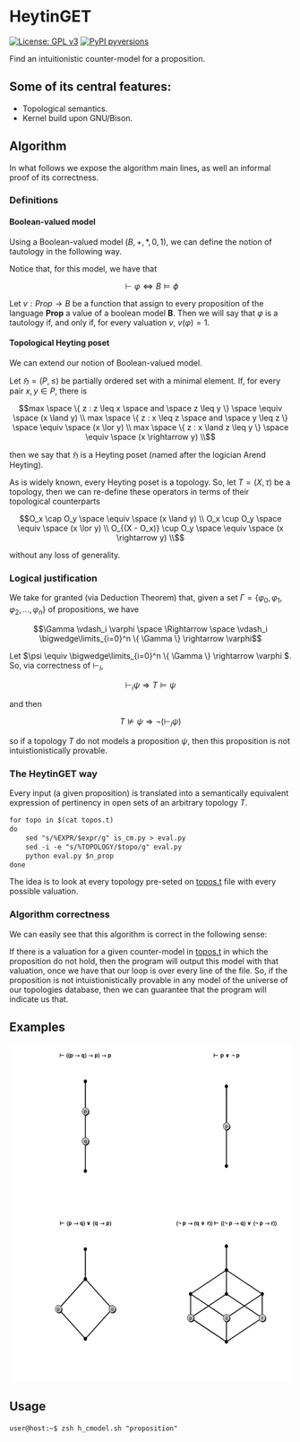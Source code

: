 # HeytinGET

[![License: GPL v3](https://img.shields.io/badge/License-GPLv3-blue.svg)](https://www.gnu.org/licenses/gpl-3.0)
[![PyPI pyversions](https://img.shields.io/github/pipenv/locked/python-version/metabolize/rq-dashboard-on-heroku)](https://pypi.python.org/pypi/ansicolortags/)

Find an intuitionistic counter-model for a proposition.

## Some of its central features:
- Topological semantics.
- Kernel build upon GNU/Bison.

## Algorithm

In what follows we expose the algorithm main lines, as well an informal proof of its correctness.

### Definitions

#### Boolean-valued model

Using a Boolean-valued model $`(B, +, *, 0, 1)`$, we can define the notion of tautology in the following way. 

Notice that, for this model, we have that

```math
\vdash \varphi \Leftrightarrow B \models \phi
```

Let $`v: Prop \rightarrow B`$ be a function that assign to every proposition of the language **Prop** a value of a boolean model **B**. Then we will say that $`\varphi`$ is a tautology if, and only if, for every valuation $`v`$, $`v(\varphi) = 1`$.

#### Topological Heyting poset

We can extend our notion of Boolean-valued model.

Let $`\mathfrak{H} = (P, \leq)`$ be partially ordered set with a minimal element. If, for every pair $`x,y \in P`$, there is

```math
max \space \{ z : z \leq x \space and \space z \leq y \} \space \equiv \space (x \land y) \\
max \space \{ z : x \leq z \space and \space y \leq z \} \space \equiv \space (x \lor y) \\
max \space \{ z : x \land z \leq y \}  \space \equiv \space (x \rightarrow y) \\
```

then we say that $`\mathfrak{H}`$ is a Heyting poset (named after the logician Arend Heyting).

As is widely known, every Heyting poset is a topology. So, let $`T = (X, \tau)`$ be a topology, then we can re-define these operators in terms of their topological counterparts 

```math
O_x \cap O_y \space \equiv \space (x \land y) \\
O_x \cup O_y \space \equiv \space (x \lor y) \\
O_{(X - O_x)} \cup O_y  \space \equiv \space (x \rightarrow y) \\
```

without any loss of generality.


### Logical justification

We take for granted (via Deduction Theorem) that, given a set $`\Gamma = \{ \varphi_0, \varphi_1, \varphi_2, ..., \varphi_n \}`$ of propositions, we have

```math
\Gamma \vdash_i \varphi \space \Rightarrow \space \vdash_i \bigwedge\limits_{i=0}^n \{ \Gamma \} \rightarrow \varphi
```

Let $`\psi \equiv \bigwedge\limits_{i=0}^n \{ \Gamma \} \rightarrow \varphi `$. So, via correctness of $`\vdash_i`$,

```math
\vdash_i \psi \Rightarrow T \models \psi
```

and then

```math
T \nvDash \psi \Rightarrow \neg (\vdash_i \psi)
```

so if a topology $`T`$ do not models a proposition $`\psi`$, then this proposition is not intuistionistically provable.

### The HeytinGET way

Every input (a given proposition) is translated into a semantically equivalent expression of pertinency in open sets of an arbitrary topology $`T`$.

```shell
for topo in $(cat topos.t)
do
	sed "s/%EXPR/$expr/g" is_cm.py > eval.py
	sed -i -e "s/%TOPOLOGY/$topo/g" eval.py 
	python eval.py $n_prop
done
```

The idea is to look at every topology pre-seted on [topos.t](src/topos.t) file with every possible valuation.

### Algorithm correctness

We can easily see that this algorithm is correct in the following sense: 

If there is a valuation for a given counter-model in [topos.t](src/topos.t) in which the proposition do not hold, then the program will output this model with that valuation, once we have that our loop is over every line of the file. So, if the proposition is not intuistionistically provable in any model of the universe of our topologies database, then we can guarantee that the program will indicate us that.

## Examples

<div align="center">

![Image description](res/examples.png)

</div>

## Usage

```console
user@host:~$ zsh h_cmodel.sh "proposition"
```
